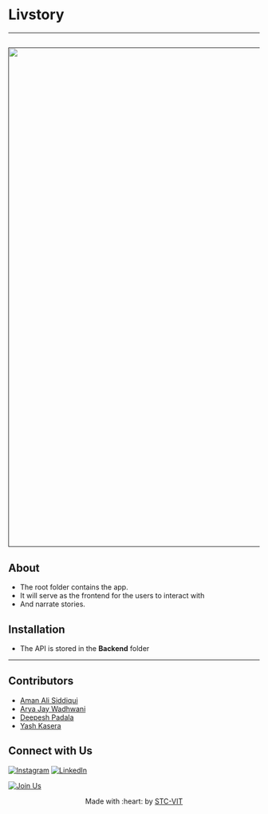 # Livstory
----
<a href=""><img src="https://images.unsplash.com/photo-1606152806642-e31e6808dc2d?ixlib=rb-1.2.1&ixid=MnwxMjA3fDB8MHxwaG90by1wYWdlfHx8fGVufDB8fHx8&auto=format&fit=crop&w=2250&q=80" alt="" width="1000"></a>
----


## About

* The root folder contains the app.<br>
* It will serve as the frontend for the users to interact with <br>
* And narrate stories.

## Installation


* The API is stored in the <b>Backend</b> folder

----
## Contributors
* <a href="https://github.com/a-ma-n"> Aman Ali Siddiqui </a>
* <a href="https://github.com/"> Arya Jay Wadhwani  </a>
* <a href="https://github.com/"> Deepesh Padala </a>
* <a href="https://github.com/">  Yash Kasera </a>

## Connect with Us
[![Instagram](https://img.shields.io/badge/Instagram-E4405F?style=for-the-badge&logo=instagram&logoColor=white)](https://www.instagram.com/mstcvit/)
[![LinkedIn](https://img.shields.io/badge/LinkedIn-0077B5?style=for-the-badge&logo=linkedin&logoColor=white)](https://www.linkedin.com/company/micvitvellore/mycompany/)

[![Join Us](https://img.shields.io/badge/Join%20Us-STC-VIT)](https://stcvit.in/)

<p align="center">
	Made with :heart: by <a href="https://stcvit.in/">STC-VIT</a>
</p>
